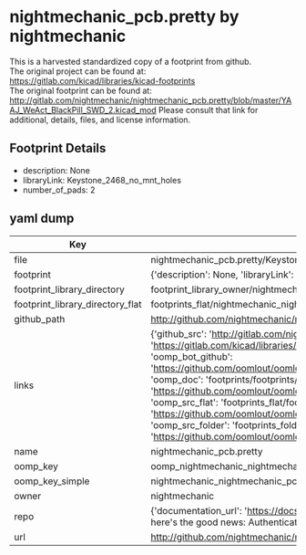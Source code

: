 # nightmechanic_pcb.pretty by nightmechanic  
This is a harvested standardized copy of a footprint from github.  
The original project can be found at:  
https://gitlab.com/kicad/libraries/kicad-footprints  
The original footprint can be found at:
http://gitlab.com/nightmechanic/nightmechanic_pcb.pretty/blob/master/YAAJ_WeAct_BlackPill_SWD_2.kicad_mod
Please consult that link for additional, details, files, and license information.  
## Footprint Details
* description: None  
* libraryLink: Keystone_2468_no_mnt_holes  
* number_of_pads: 2  
## yaml dump  
| Key | Value |  
| --- | --- |  
| file | nightmechanic_pcb.pretty/Keystone_2468_no_mnt_holes.kicad_mod |  
| footprint | {'description': None, 'libraryLink': 'Keystone_2468_no_mnt_holes', 'number_of_pads': 2} |  
| footprint_library_directory | footprint_library_owner/nightmechanic_nightmechanic_pcb.pretty |  
| footprint_library_directory_flat | footprints_flat/nightmechanic_nightmechanic_pcb_keystone_2468_no_mnt_holes/working |  
| github_path | http://github.com/nightmechanic/nightmechanic_pcb.pretty/blob/master/Keystone_2468_no_mnt_holes.kicad_mod |  
| links | {'github_src': 'http://gitlab.com/nightmechanic/nightmechanic_pcb.pretty/blob/master/YAAJ_WeAct_BlackPill_SWD_2.kicad_mod', 'github_src_repo': 'https://gitlab.com/kicad/libraries/kicad-footprints', 'oomp_bot': 'footprints/nightmechanic_nightmechanic_pcb_keystone_2468_no_mnt_holes/working', 'oomp_bot_github': 'https://github.com/oomlout/oomlout_oomp_footprint_bot/tree/main/footprints/nightmechanic_nightmechanic_pcb_keystone_2468_no_mnt_holes/working', 'oomp_doc': 'footprints/footprints/nightmechanic/nightmechanic_pcb/Keystone_2468_no_mnt_holes/working/', 'oomp_doc_github': 'https://github.com/oomlout/oomlout_oomp_footprint_doc/tree/main/footprints/footprints/nightmechanic/nightmechanic_pcb/Keystone_2468_no_mnt_holes/working', 'oomp_src_flat': 'footprints_flat/footprints_flat/nightmechanic_nightmechanic_pcb_keystone_2468_no_mnt_holes/working', 'oomp_src_flat_github': 'https://github.com/oomlout/oomlout_oomp_footprint_src/tree/main/footprints_flat/nightmechanic_nightmechanic_pcb_keystone_2468_no_mnt_holes/working', 'oomp_src_folder': 'footprints_folder/footprints_folder/nightmechanic/nightmechanic_pcb/Keystone_2468_no_mnt_holes/working', 'oomp_src_folder_github': 'https://github.com/oomlout/oomlout_oomp_footprint_src/tree/main/footprints_folder/nightmechanic/nightmechanic_pcb/Keystone_2468_no_mnt_holes/working'} |  
| name | nightmechanic_pcb.pretty |  
| oomp_key | oomp_nightmechanic_nightmechanic_pcb_keystone_2468_no_mnt_holes |  
| oomp_key_simple | nightmechanic_nightmechanic_pcb_keystone_2468_no_mnt_holes |  
| owner | nightmechanic |  
| repo | {'documentation_url': 'https://docs.github.com/rest/overview/resources-in-the-rest-api#rate-limiting', 'message': "API rate limit exceeded for 84.66.173.59. (But here's the good news: Authenticated requests get a higher rate limit. Check out the documentation for more details.)"} |  
| url | http://github.com/nightmechanic/nightmechanic_pcb.pretty |  

